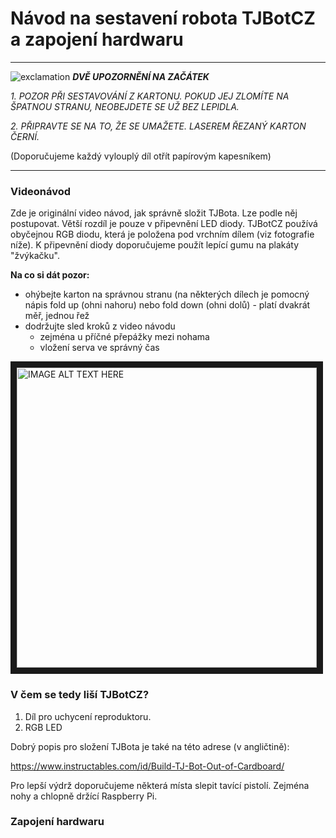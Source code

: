 # Návod na sestavení robota TJBotCZ a zapojení hardwaru

---
![exclamation](https://raw.githubusercontent.com/tjbotcz/manuals/master/images/exclamation.png) _**DVĚ UPOZORNĚNÍ NA ZAČÁTEK**_ 

 _1. POZOR PŘI SESTAVOVÁNÍ Z KARTONU. POKUD JEJ ZLOMÍTE NA ŠPATNOU STRANU, NEOBEJDETE SE UŽ BEZ LEPIDLA._
 
 _2. PŘIPRAVTE SE NA TO, ŽE SE UMAŽETE. LASEREM ŘEZANÝ KARTON ČERNÍ._

(Doporučujeme každý vylouplý díl otřít papírovým kapesníkem)

---

### Videonávod
Zde je originální video návod, jak správně složit TJBota. Lze podle něj postupovat. Větší rozdíl je pouze v připevnění LED diody. TJBotCZ používá obyčejnou RGB diodu, která je položena pod vrchním dílem (viz fotografie níže). K připevnění diody doporučujeme použít lepící gumu na plakáty "žvýkačku". 

**Na co si dát pozor:**
* ohýbejte karton na správnou stranu (na některých dílech je pomocný nápis fold up (ohni nahoru) nebo fold down (ohni dolů) - platí dvakrát měř, jednou řež
* dodržujte sled kroků z video návodu
  * zejména u příčné přepážky mezi nohama
  * vložení serva ve správný čas


<a href="http://www.youtube.com/watch?feature=player_embedded&v=bLt3Cf2Ui3o" target="_blank"><img src="http://img.youtube.com/vi/bLt3Cf2Ui3o/0.jpg" alt="IMAGE ALT TEXT HERE" width="480" border="10" /></a>

### V čem se tedy liší TJBotCZ?

1. Díl pro uchycení reproduktoru.
2. RGB LED

Dobrý popis pro složení TJBota je také na této adrese (v angličtině):

https://www.instructables.com/id/Build-TJ-Bot-Out-of-Cardboard/

Pro lepší výdrž doporučujeme některá místa slepit tavící pistolí. Zejména nohy a chlopně držící Raspberry Pi.

### Zapojení hardwaru




